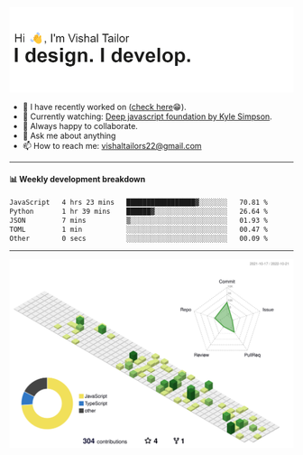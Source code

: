 ![Hi, I'm Vishal Tailor. I design. I develop.](https://github.com/vishaltailors/vishaltailors/blob/main/header.png?raw=true)

- 🔭 I have recently worked on ([check here](https://vishaltailor.com)😁).
- 🎦 Currently watching: [Deep javascript foundation by Kyle Simpson](https://frontendmasters.com/courses/deep-javascript-v3).
- 👯 Always happy to collaborate.
- 💬 Ask me about anything
- 📫 How to reach me: <a href="mailto:vishaltailors22@gmail.com">vishaltailors22@gmail.com</a>

<hr /> 
<h4>📊 Weekly development breakdown</h4>
<!--START_SECTION:waka-->

```text
JavaScript   4 hrs 23 mins   █████████████████▓░░░░░░░   70.81 %
Python       1 hr 39 mins    ██████▓░░░░░░░░░░░░░░░░░░   26.64 %
JSON         7 mins          ▒░░░░░░░░░░░░░░░░░░░░░░░░   01.93 %
TOML         1 min           ░░░░░░░░░░░░░░░░░░░░░░░░░   00.47 %
Other        0 secs          ░░░░░░░░░░░░░░░░░░░░░░░░░   00.09 %
```

<!--END_SECTION:waka-->
<hr /> 

![](./profile-3d-contrib/profile-green-animate.svg)
